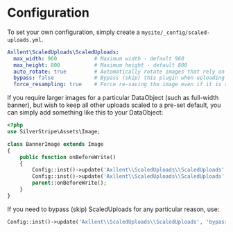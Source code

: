 # Configuration

To set your own configuration, simply create a `mysite/_config/scaled-uploads.yml`.

```yaml
Axllent\ScaledUploads\ScaledUploads:
  max_width: 960            # Maximum width - default 960
  max_height: 800           # Maximum height - default 800
  auto_rotate: true         # Automatically rotate images that rely on exif information for rotation - default true
  bypass: false             # Bypass (skip) this plugin when uploading - default false
  force_resampling: true    # Force re-saving the image even if it is smaller - default false
```

If you require larger images for a particular DataObject (such as full-width banner), but wish to keep all other uploads scaled
to a pre-set default, you can simply add something like this to your DataObject:

```php
<?php
use SilverStripe\Assets\Image;

class BannerImage extends Image
{
    public function onBeforeWrite()
    {
        Config::inst()->update('Axllent\\ScaledUploads\\ScaledUploads', 'max_width', 1600);
        Config::inst()->update('Axllent\\ScaledUploads\\ScaledUploads', 'max_height', 1600);
        parent::onBeforeWrite();
    }
}
```

If you need to bypass (skip) ScaledUploads for any particular reason, use:

```php
Config::inst()->update('Axllent\\ScaledUploads\\ScaledUploads', 'bypass', true);
```
